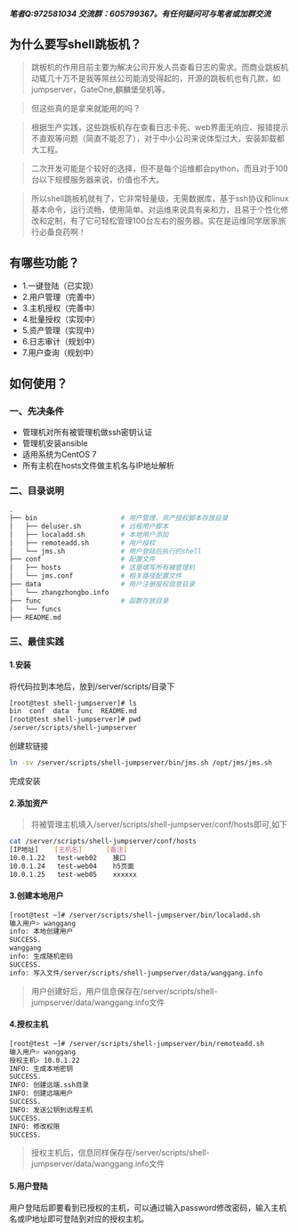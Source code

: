 ##### 笔者Q:972581034 交流群：605799367。有任何疑问可与笔者或加群交流

## 为什么要写shell跳板机？
>   跳板机的作用目前主要为解决公司开发人员查看日志的需求。而商业跳板机动辄几十万不是我等屌丝公司能消受得起的，开源的跳板机也有几款，如jumpserver，GateOne,麒麟堡垒机等。

> 但这些真的是拿来就能用的吗？

> 根据生产实践，这些跳板机存在查看日志卡死、web界面无响应、报错提示不直观等问题（简直不能忍了），对于中小公司来说体型过大，安装卸载都大工程。

> 二次开发可能是个较好的选择，但不是每个运维都会python，而且对于100台以下规模服务器来说，价值也不大。

> 所以shell跳板机就有了，它非常轻量级，无需数据库，基于ssh协议和linux基本命令，运行流畅，使用简单。对运维来说具有亲和力，且易于个性化修改和定制，有了它可轻松管理100台左右的服务器。实在是运维同学居家旅行必备良药啊！


## 有哪些功能？
* 1.一键登陆（已实现）
* 2.用户管理（完善中）
* 3.主机授权（完善中）
* 4.批量授权（实现中）
* 5.资产管理（实现中）
* 6.日志审计（规划中）
* 7.用户查询（规划中）

## 如何使用？
### 一、先决条件
* 管理机对所有被管理机做ssh密钥认证
* 管理机安装ansible
* 适用系统为CentOS 7
* 所有主机在hosts文件做主机名与IP地址解析



### 二、目录说明
```sh
.
├── bin                     # 用户管理、资产授权脚本存放目录
│   ├── deluser.sh          # 远程用户脚本
│   ├── localadd.sh         # 本地用户添加
│   ├── remoteadd.sh        # 用户授权
│   └── jms.sh              # 用户登陆后执行的shell
├── conf                    # 配置文件
│   ├── hosts               # 这里填写所有被管理机
│   └── jms.conf            # 相关路径配置文件
├── data                    # 用户注册授权信息目录
│   └── zhangzhongbo.info
├── func                    # 函数存放目录
│   └── funcs
├── README.md
```

### 三、最佳实践
#### 1.安装
将代码拉到本地后，放到/server/scripts/目录下
```sh
[root@test shell-jumpserver]# ls
bin  conf  data  func  README.md
[root@test shell-jumpserver]# pwd
/server/scripts/shell-jumpserver
```
创建软链接
```sh
ln -sv /server/scripts/shell-jumpserver/bin/jms.sh /opt/jms/jms.sh
```
完成安装

#### 2.添加资产
> 将被管理主机填入/server/scripts/shell-jumpserver/conf/hosts即可,如下
```sh
cat /server/scripts/shell-jumpserver/conf/hosts
[IP地址]    [主机名]      [备注]
10.0.1.22   test-web02    接口
10.0.1.24   test-web04    h5页面
10.0.1.25   test-web05    xxxxxx
```

#### 3.创建本地用户
```sh
[root@test ~]# /server/scripts/shell-jumpserver/bin/localadd.sh
输入用户> wanggang
info: 本地创建用户
SUCCESS.
wanggang
info: 生成随机密码
SUCCESS.
info: 写入文件/server/scripts/shell-jumpserver/data/wanggang.info
```
> 用户创建好后，用户信息保存在/server/scripts/shell-jumpserver/data/wanggang.info文件


#### 4.授权主机
```sh
[root@test ~]# /server/scripts/shell-jumpserver/bin/remoteadd.sh
输入用户> wanggang
授权主机> 10.0.1.22
INFO: 生成本地密钥
SUCCESS.
INFO: 创建远端.ssh目录
INFO: 创建远端用户
SUCCESS.
INFO: 发送公钥到远程主机
SUCCESS.
INFO: 修改权限
SUCCESS.
```
> 授权主机后，信息同样保存在/server/scripts/shell-jumpserver/data/wanggang.info文件

#### 5.用户登陆
用户登陆后即要看到已授权的主机，可以通过输入password修改密码，输入主机名或IP地址即可登陆到对应的授权主机。
